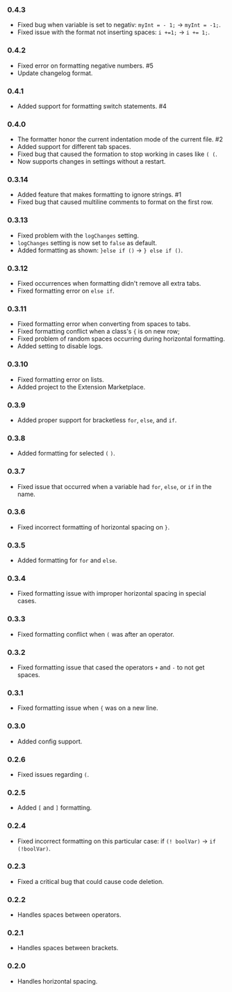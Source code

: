 ### 0.4.3
- Fixed bug when variable is set to negativ: `myInt = - 1;` -> `myInt = -1;`.
- Fixed issue with the format not inserting spaces: `i +=1;` -> `i += 1;`.

### 0.4.2
- Fixed error on formatting negative numbers. #5 
- Update changelog format.

### 0.4.1
- Added support for formatting switch statements. #4

### 0.4.0
- The formatter honor the current indentation mode of the current file. #2
- Added support for different tab spaces. 
- Fixed bug that caused the formation to stop working in cases like `( (`.
- Now supports changes in settings without a restart.

### 0.3.14
- Added feature that makes formatting to ignore strings. #1
- Fixed bug that caused multiline comments to format on the first row.

### 0.3.13
- Fixed problem with the `logChanges` setting.
- `logChanges` setting is now set to `false` as default.
- Added formatting as shown: `}else if ()` -> `} else if ()`.

### 0.3.12
- Fixed occurrences when formatting didn't remove all extra tabs.
- Fixed formatting error on `else if`.

### 0.3.11
- Fixed formatting error when converting from spaces to tabs.
- Fixed formatting conflict when a class's `{` is on new row;
- Fixed problem of random spaces occurring during horizontal formatting.
- Added setting to disable logs.

### 0.3.10
- Fixed formatting error on lists.
- Added project to the Extension Marketplace.

### 0.3.9
- Added proper support for bracketless `for`, `else`, and `if`.

### 0.3.8
- Added formatting for selected `(` `)`.

### 0.3.7
- Fixed issue that occurred when a variable had `for`, `else`, or `if` in the name.

### 0.3.6
- Fixed incorrect formatting of horizontal spacing on `}`.

### 0.3.5
- Added formatting for `for` and `else`.

### 0.3.4
- Fixed formatting issue with improper horizontal spacing in special cases.

### 0.3.3
- Fixed formatting conflict when `(` was after an operator.

### 0.3.2
- Fixed formatting issue that cased the operators `+` and `-` to not get spaces.

### 0.3.1
- Fixed formatting issue when `{` was on a new line.

### 0.3.0
- Added config support.

### 0.2.6
- Fixed issues regarding `(`.

### 0.2.5
- Added `[` and `]` formatting.

### 0.2.4
- Fixed incorrect formatting on this particular case: if `(! boolVar)` -> `if (!boolVar)`.

### 0.2.3
- Fixed a critical bug that could cause code deletion.

### 0.2.2
- Handles spaces between operators.

### 0.2.1
- Handles spaces between brackets.

### 0.2.0
- Handles horizontal spacing.



